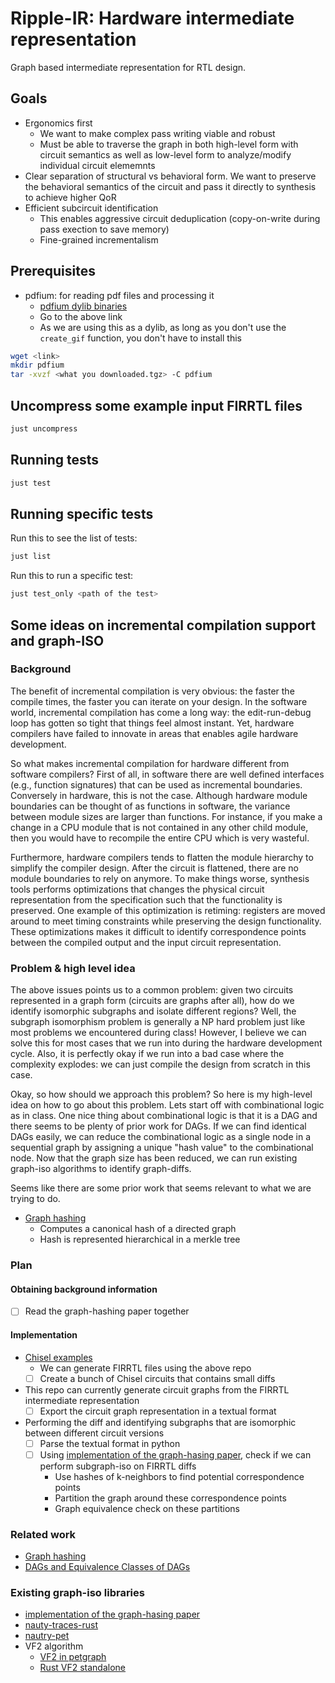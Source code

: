 # Ripple-IR: Hardware intermediate representation

Graph based intermediate representation for RTL design.

## Goals

- Ergonomics first
    - We want to make complex pass writing viable and robust
    - Must be able to traverse the graph in both high-level form with circuit semantics as well as low-level form to analyze/modify individual circuit elememnts
- Clear separation of structural vs behavioral form. We want to preserve the behavioral semantics of the circuit and pass it directly to synthesis to achieve higher QoR
- Efficient subcircuit identification
    - This enables aggressive circuit deduplication (copy-on-write during pass exection to save memory)
    - Fine-grained incrementalism


## Prerequisites

- pdfium: for reading pdf files and processing it
    - [pdfium dylib binaries](https://github.com/bblanchon/pdfium-binaries/releases)
    - Go to the above link
    - As we are using this as a dylib, as long as you don't use the `create_gif` function, you don't have to install this

```bash
wget <link>
mkdir pdfium
tar -xvzf <what you downloaded.tgz> -C pdfium
```


## Uncompress some example input FIRRTL files

```bash
just uncompress
```

## Running tests

```bash
just test
```

## Running specific tests

Run this to see the list of tests:

```bash
just list
```

Run this to run a specific test:

```bash
just test_only <path of the test>
```

## Some ideas on incremental compilation support and graph-ISO

### Background

The benefit of incremental compilation is very obvious: the faster the compile times, the faster you can iterate on your design.
In the software world, incremental compilation has come a long way: the edit-run-debug loop has gotten so tight that things feel almost instant.
Yet, hardware compilers have failed to innovate in areas that enables agile hardware development.

So what makes incremental compilation for hardware different from software compilers?
First of all, in software there are well defined interfaces (e.g., function signatures) that can be used as incremental boundaries.
Conversely in hardware, this is not the case.
Although hardware module boundaries can be thought of as functions in software, the variance between module sizes are larger than functions.
For instance, if you make a change in a CPU module that is not contained in any other child module, then you would have to recompile the entire CPU which is very wasteful.

Furthermore, hardware compilers tends to flatten the module hierarchy to simplify the compiler design.
After the circuit is flattened, there are no module boundaries to rely on anymore.
To make things worse, synthesis tools performs optimizations that changes the physical circuit representation from the specification such that the functionality is preserved.
One example of this optimization is retiming: registers are moved around to meet timing constraints while preserving the design functionality.
These optimizations makes it difficult to identify correspondence points between the compiled output and the input circuit representation.

### Problem & high level idea

The above issues points us to a common problem: given two circuits represented in a graph form (circuits are graphs after all), how do we identify isomorphic subgraphs and isolate different regions?
Well, the subgraph isomorphism problem is generally a NP hard problem just like most problems we encountered during class!
However, I believe we can solve this for most cases that we run into during the hardware development cycle.
Also, it is perfectly okay if we run into a bad case where the complexity explodes: we can just compile the design from scratch in this case.

Okay, so how should we approach this problem?
So here is my high-level idea on how to go about this problem.
Lets start off with combinational logic as in class.
One nice thing about combinational logic is that it is a DAG and there seems to be plenty of prior work for DAGs.
If we can find identical DAGs easily, we can reduce the combinational logic as a single node in a sequential graph by assigning a unique "hash value" to the combinational node.
Now that the graph size has been reduced, we can run existing graph-iso algorithms to identify graph-diffs.

Seems like there are some prior work that seems relevant to what we are trying to do.

- [Graph hashing](https://arxiv.org/pdf/2002.06653)
    - Computes a canonical hash of a directed graph
    - Hash is represented hierarchical in a merkle tree

### Plan

#### Obtaining background information

- [ ] Read the graph-hashing paper together

#### Implementation

- [Chisel examples](https://github.com/joonho3020/chisel-examples)
    - We can generate FIRRTL files using the above repo
    - [ ] Create a bunch of Chisel circuits that contains small diffs
- This repo can currently generate circuit graphs from the FIRRTL intermediate representation
    - [ ] Export the circuit graph representation in a textual format
- Performing the diff and identifying subgraphs that are isomorphic between different circuit versions
    - [ ] Parse the textual format in python
    - [ ] Using [implementation of the graph-hasing paper](https://github.com/calebh/dihash), check if we can perform subgraph-iso on FIRRTL diffs
        - Use hashes of k-neighbors to find potential correspondence points
        - Partition the graph around these correspondence points
        - Graph equivalence check on these partitions

### Related work

- [Graph hashing](https://arxiv.org/pdf/2002.06653)
- [DAGs and Equivalence Classes of DAGs](https://www.cs.cmu.edu/afs/cs/project/jair/pub/volume18/acid03a-html/node2.html)

### Existing graph-iso libraries

- [implementation of the graph-hasing paper](https://github.com/calebh/dihash)
- [nauty-traces-rust](https://crates.io/crates/nauty-Traces-sys)
- [nautry-pet](https://docs.rs/nauty-pet/latest/nauty_pet/)
- VF2 algorithm
    - [VF2 in petgraph](https://docs.rs/petgraph/latest/petgraph/algo/isomorphism/index.html)
    - [Rust VF2 standalone](https://docs.rs/vf2/latest/vf2/)
